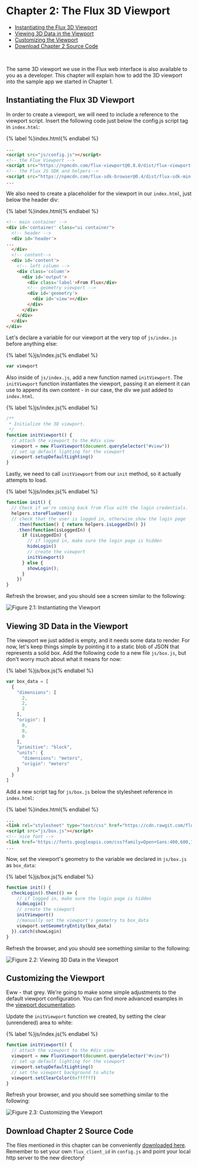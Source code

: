 # Chapter 2: The Flux 3D Viewport

* [Instantiating the Flux 3D Viewport](#instantiating-the-flux-3d-viewport)
* [Viewing 3D Data in the Viewport](#viewing-3d-data-in-the-viewport)
* [Customizing the Viewport](#customizing-the-viewport)
* [Download Chapter 2 Source Code](#download-chapter-2-source-code)

&nbsp;

The same 3D viewport we use in the Flux web interface is also available to you as a developer. This chapter will explain how to add the 3D viewport into the sample app we started in Chapter 1.

## <a id="instantiating-the-flux-3d-viewport"></a>Instantiating the Flux 3D Viewport

In order to create a viewport, we will need to include a reference to the viewport script. Insert the following code just below the config.js script tag in `index.html`:

{% label %}index.html{% endlabel %}
```html
...
<script src="js/config.js"></script>
<!-- the Flux Viewport -->
<script src="https://npmcdn.com/flux-viewport@0.8.0/dist/flux-viewport-bundle.global.js"></script>
<!-- the Flux JS SDK and helpers-->
<script src="https://npmcdn.com/flux-sdk-browser@0.4/dist/flux-sdk-min.js"></script>
...
```

We also need to create a placeholder for the viewport in our `index.html`, just below the header div:

{% label %}index.html{% endlabel %}
```html
<!-- main container -->
<div id='container' class="ui container">
  <!-- header -->
  <div id='header'>
...
  </div>
  <!-- content-->
  <div id='content'>
    <!-- left column -->
    <div class='column'>
      <div id='output'>
        <div class='label'>From Flux</div>
        <!-- geometry viewport -->
        <div id='geometry'>
          <div id='view'></div>
        </div>
      </div>
    </div>
  </div>
</div>
```

Let's declare a variable for our viewport at the very top of `js/index.js` before anything else:

{% label %}js/index.js{% endlabel %}
```js
var viewport
```

Also inside of `js/index.js`, add a new function named `initViewport`. The `initViewport` function instantiates the viewport, passing it an element it can use to append its own content - in our case, the div we just added to `index.html`.

{% label %}js/index.js{% endlabel %}
```js
/**
 * Initialize the 3D viewport.
 */
function initViewport() {
  // attach the viewport to the #div view
  viewport = new FluxViewport(document.querySelector("#view"))
  // set up default lighting for the viewport
  viewport.setupDefaultLighting()
}
```

Lastly, we need to call `initViewport` from our `init` method, so it actually attempts to load.

{% label %}js/index.js{% endlabel %}
```js
function init() {
  // Check if we're coming back from Flux with the login credentials.
  helpers.storeFluxUser()
  // check that the user is logged in, otherwise show the login page
    .then(function() { return helpers.isLoggedIn() })
    .then(function(isLoggedIn) {
      if (isLoggedIn) {
        // if logged in, make sure the login page is hidden
        hideLogin()
        // create the viewport
        initViewport()
      } else {
        showLogin();
      }
    })
}
```

Refresh the browser, and you should see a screen similar to the following:

<img
  src="./image_2.png"
  alt="Figure 2.1: Instantiating the Viewport"
  title="Figure 2.1: Instantiating the Viewport"
  class="doc-img-bordered"
/>

## <a id="viewing-3d-data-in-the-viewport"></a>Viewing 3D Data in the Viewport

The viewport we just added is empty, and it needs some data to render. For now, let's keep things simple by pointing it to a static blob of JSON that represents a solid box. Add the following  code to a new file `js/box.js`, but don't worry much about what it means for now:

{% label %}js/box.js{% endlabel %}
```js
var box_data = [
  {
    "dimensions": [
      2,
      2,
      2
    ],
    "origin": [
      0,
      0,
      0
    ],
    "primitive": "block",
    "units": {
      "dimensions": "meters",
      "origin": "meters"
    }
  }
]
```

Add a new script tag for `js/box.js` below the stylesheet reference in `index.html`:

{% label %}index.html{% endlabel %}
```html
...
<link rel="stylesheet" type="text/css" href="https://cdn.rawgit.com/flux-labs/flux-seed/master/src/css/style.css">
<script src="js/box.js"></script>
<!-- nice font -->
<link href='https://fonts.googleapis.com/css?family=Open+Sans:400,600,700,800' rel='stylesheet' type='text/css'>
...
```

Now, set the viewport's geometry to the variable we declared in `js/box.js` as `box_data`:

{% label %}js/box.js{% endlabel %}
```js
function init() {
  checkLogin().then(() => {
    // if logged in, make sure the login page is hidden
    hideLogin()
    // create the viewport
    initViewport()
    //manually set the viewport's geometry to box_data
    viewport.setGeometryEntity(box_data)
  }).catch(showLogin)
}
```

Refresh the browser, and you should see something similar to the following:

<img
  src="./image_3.png"
  alt="Figure 2.2: Viewing 3D Data in the Viewport"
  title="Figure 2.2: Viewing 3D Data in the Viewport"
  class="doc-img-bordered"
/>

## <a id="customizing-the-viewport"></a>Customizing the Viewport

Eww - that grey. We're going to make some simple adjustments to the default viewport configuration. You can find more advanced examples in the [viewport ](https://github.com/fluxio/flux-viewport/tree/master/demo)[documentation](https://github.com/fluxio/flux-viewport/tree/master/demo).

Update the `initViewport` function we created, by setting the clear (unrendered) area to white:

{% label %}js/index.js{% endlabel %}
```js
function initViewport() {
  // attach the viewport to the #div view
  viewport = new FluxViewport(document.querySelector("#view"))
  // set up default lighting for the viewport
  viewport.setupDefaultLighting()
  // set the viewport background to white
  viewport.setClearColor(0xffffff)
}
```

Refresh your browser, and you should see something similar to the following:

<img
  src="./image_4.png"
  alt="Figure 2.3: Customizing the Viewport"
  title="Figure 2.3: Customizing the Viewport"
  class="doc-img-bordered"
/>

## <a id="download-chapter-2-source-code"></a>Download Chapter 2 Source Code

The files mentioned in this chapter can be conveniently [downloaded here](https://github.com/flux-labs/flux-seed/tree/master/tutorials/chapter_2_viewport). Remember to set your own `flux_client_id` in `config.js` and point your local http server to the new directory!
